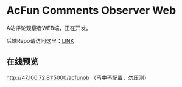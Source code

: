 # AcFun Comments Observer Web

A站评论观察者WEB端，正在开发。

后端Repo请访问这里：[LINK](https://github.com/WangHongshuo/acfun_comments_observer_backend)

## 在线预览

http://47.100.72.81:5000/acfunob （丐中丐配置，勿压测）

